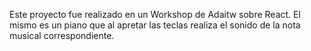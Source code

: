 Este proyecto fue realizado en un Workshop de Adaitw sobre React.
El mismo es un piano que al apretar las teclas realiza el sonido de la nota musical correspondiente.
